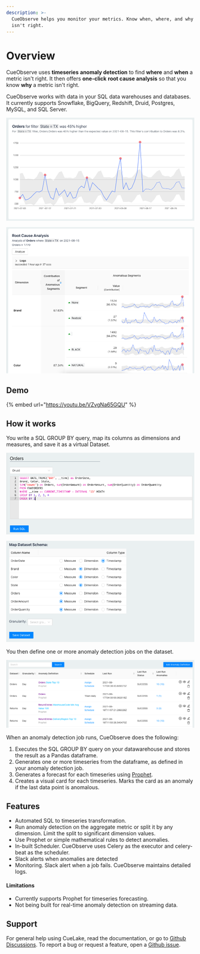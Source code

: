 ```yaml
---
description: >-
  CueObserve helps you monitor your metrics. Know when, where, and why a metric
  isn't right.
---
```


# Overview

CueObserve uses **timeseries** **anomaly detection** to find **where** and **when** a metric isn't right. It then offers **one-click** **root cause analysis** so that you know **why** a metric isn't right.

CueObserve works with data in your SQL data warehouses and databases. It currently supports Snowflake, BigQuery, Redshift, Druid, Postgres, MySQL, and SQL Server.

![Anomaly](.gitbook/assets/overview_anomaly.png)

![Root Cause Analysis](.gitbook/assets/overview_rca.png)

## Demo

{% embed url="https://youtu.be/VZvgNa65GQU" %}

## How it works

You write a SQL GROUP BY query, map its columns as dimensions and measures, and save it as a virtual Dataset.

![](.gitbook/assets/dataset_sql_cropped.png)

![](.gitbook/assets/dataset_mapping_cropped.png)

You then define one or more anomaly detection jobs on the dataset.

![](.gitbook/assets/anomalydefinitions.png)

When an anomaly detection job runs, CueObserve does the following:

1. Executes the SQL GROUP BY query on your datawarehouse and stores the result as a Pandas dataframe.
2. Generates one or more timeseries from the dataframe, as defined in your anomaly detection job.
3. Generates a forecast for each timeseries using [Prophet](https://github.com/facebook/prophet).
4. Creates a visual card for each timeseries. Marks the card as an anomaly if the last data point is anomalous.

## Features

* Automated SQL to timeseries transformation.
* Run anomaly detection on the aggregate metric or split it by any dimension. Limit the split to significant dimension values.
* Use Prophet or simple mathematical rules to detect anomalies. 
* In-built Scheduler. CueObserve uses Celery as the executor and celery-beat as the scheduler.
* Slack alerts when anomalies are detected
* Monitoring. Slack alert when a job fails. CueObserve maintains detailed logs.

#### Limitations

* Currently supports Prophet for timeseries forecasting.
* Not being built for real-time anomaly detection on streaming data.

## Support

For general help using CueLake, read the documentation, or go to [Github Discussions](https://github.com/cuebook/CueObserve/discussions). To report a bug or request a feature, open a [Github issue](https://github.com/cuebook/CueObserve/issues).

